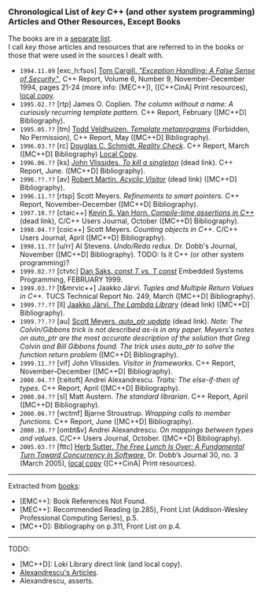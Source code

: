 ### Chronological List of _key_ C++ (and other system programming) Articles and Other Resources, Except Books
The books are in a [separate list](https://github.com/kuzminrobin/code_review_notes/blob/master/book_list.md).  
I call _key_ those articles and resources that are referred to in the books or those that were used in the sources I dealt with.  

+ `1994.11.09` [exc_h:fsos] [Tom Cargill. _"Exception Handling: A False Sense of Security"_](http://ptgmedia.pearsoncmg.com/images/020163371x/supplements/Exception_Handling_Article.html), C++ Report, Volume 6, Number 9, November-December 1994, pages 21-24 (more info: [MEC++]), ([C++CinA] Print resources), [local copy](https://github.com/kuzminrobin/code_review_notes/blob/master/local_copies/Exception_Handling_Article.html).  
+ `1995.02.??` [rtp] James O. Coplien. _The column without a name: A curiously recurring template pattern_. C++ Report, February ([MC++D] Bibliography).  
+ `1995.05.??` [tm] [Todd Veldhuizen. _Template metaprograms_](http://extreme.indiana.edu/~tveldhui/papers/Template-Metaprograms/meta-art.html) (Forbidden, No Permission), C++ Report, May ([MC++D] Bibliography).  
+ `1996.03.??` [rc] [Douglas C. Schmidt. _Reality Check_](http://www.cs.wustl.edu/~schmidt/editorial-3.html). C++ Report, March ([MC++D] Bibliography) [Local Copy](https://github.com/kuzminrobin/code_review_notes/blob/master/local_copies/Reality_Check_Cpp_Report.html).  
+ `1996.06.??` [ks] [John Vlissides. _To kill a singleton_](http://www.stat.cmu.edu/~lamj/sigs/c++-report/cppr9606.c.vlissides.html) (dead link). C++ Report, June. ([MC++D] Bibliography).  
+ `1996.??.??` [av] [Robert Martin. _Acyclic Visitor_](http://objectmentor.com/publications/acv.pdf) (dead link) ([MC++D] Bibliography).  
+ `1996.11.??` [rtsp] Scott Meyers. _Refinements to smart pointers_. C++ Report, November–December ([MC++D] Bibliography).  
+ `1997.10.??` [ctaic++] [Kevin S. Van Horn. _Compile-time assertions in C++_](http://www.xmission.com/~ksvhsoft/ctassert/ctassert.html) (dead link), C/C++ Users Journal, October ([MC++D] Bibliography).  
+ `1998.04.??` [coic++] Scott Meyers. _Counting objects in C++_. C/C++ Users Journal, April ([MC++D] Bibliography).  
+ `1998.11.??` [u/rr] Al Stevens. _Undo/Redo redux_. Dr. Dobb's Journal, November ([MC++D] Bibliography). TODO: Is it C++ (or other system programming)?   
+ `1999.02.??` [ctvtc] [Dan Saks. _const T vs. T const_](http://www.dansaks.com/articles/1999-02%20const%20T%20vs%20T%20const.pdf) Embedded Systems Programming, FEBRUARY 1999.  
+ `1999.03.??` [t&mrvic++] Jaakko Järvi. _Tuples and Multiple Return Values in C++_. TUCS Technical Report No. 249, March ([MC++D] Bibliography).  
+ `1999.??.??` [ll] [Jaakko Järvi. _The Lambda Library_](http://lambda.cs.utu.fi) (dead link) ([MC++D] Bibliography).  
+ `1999.??.??` [au] [Scott Meyers. _auto_ptr update_](http://www.awl.com/cseng/titles/0-201-63371-X/auto_ptr.html) (dead link). _Note: The Colvin/Gibbons trick is not described as-is in any paper. Meyers's notes on auto_ptr are the most accurate description of the solution that Greg Colvin and Bill Gibbons found. The trick uses auto_ptr to solve the function return problem_ ([MC++D] Bibliography).  
+ `1999.11.??` [vif] John Vlissides. _Visitor in frameworks_. C++ Report, November–December ([MC++D] Bibliography).  
+ `2000.04.??` [t:eitoft] Andrei Alexandrescu. _Traits: The else-if-then of types_. C++ Report, April ([MC++D] Bibliography).  
+ `2000.04.??` [sl] Matt Austern. _The standard librarian_. C++ Report, April ([MC++D] Bibliography).  
+ `2000.06.??` [wctmf] Bjarne Stroustrup. _Wrapping calls to member functions_. C++ Report, June ([MC++D] Bibliography).  
+ `2000.10.??` [ombt&v] Andrei Alexandrescu. _On mappings between types and values_. C/C++ Users Journal, October. ([MC++D] Bibliography).  
+ `2005.03.??` [fttc] [Herb Sutter. _The Free Lunch Is Over: A Fundamental Turn Toward Concurrency in Software_](http://www.gotw.ca/publications/concurrency-ddj.htm), Dr. Dobb’s Journal 30, no. 3 (March 2005), [local copy](https://github.com/kuzminrobin/code_review_notes/blob/master/local_copies/turn_toward_concurrency.tar.bz2) ([C++CinA] Print resources).  

---
Extracted from [books](https://github.com/kuzminrobin/code_review_notes/blob/master/book_list.md):  
+ [EMC++]: Book References Not Found.  
+ [MEC++]: Recommended Reading (p.285), Front List (Addison-Wesley Professional Computing Series), p.5.  
+ [MC++D]: Bibliography on p.311, Front List on p.4.

---
TODO:  
+ [MC++D]: Loki Library direct link (and local copy).  
+ [Alexandrescu's Articles](http://erdani.com/index.php/articles/).  
+ Alexandrescu, asserts.  
